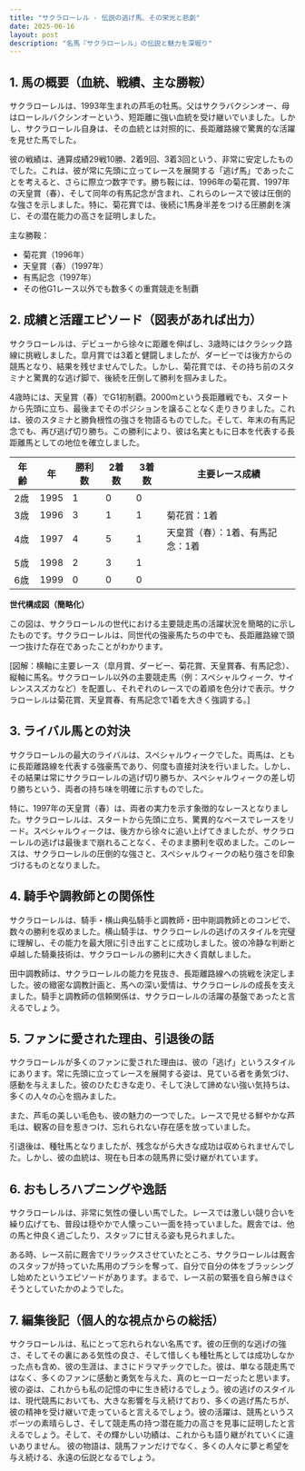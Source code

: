 ```yaml
---
title: "サクラローレル - 伝説の逃げ馬、その栄光と悲劇"
date: 2025-06-16
layout: post
description: "名馬『サクラローレル』の伝説と魅力を深堀り"
---
```


## 1. 馬の概要（血統、戦績、主な勝鞍）

サクラローレルは、1993年生まれの芦毛の牡馬。父はサクラバクシンオー、母はローレルバクシンオーという、短距離に強い血統を受け継いでいました。しかし、サクラローレル自身は、その血統とは対照的に、長距離路線で驚異的な活躍を見せた馬でした。

彼の戦績は、通算成績29戦10勝、2着9回、3着3回という、非常に安定したものでした。これは、彼が常に先頭に立ってレースを展開する「逃げ馬」であったことを考えると、さらに際立つ数字です。勝ち鞍には、1996年の菊花賞、1997年の天皇賞（春）、そして同年の有馬記念が含まれ、これらのレースで彼は圧倒的な強さを示しました。特に、菊花賞では、後続に1馬身半差をつける圧勝劇を演じ、その潜在能力の高さを証明しました。

主な勝鞍：

* 菊花賞（1996年）
* 天皇賞（春）（1997年）
* 有馬記念（1997年）
* その他G1レース以外でも数多くの重賞競走を制覇


## 2. 成績と活躍エピソード（図表があれば出力）

サクラローレルは、デビューから徐々に距離を伸ばし、3歳時にはクラシック路線に挑戦しました。皐月賞では3着と健闘しましたが、ダービーでは後方からの競馬となり、結果を残せませんでした。しかし、菊花賞では、その持ち前のスタミナと驚異的な逃げ脚で、後続を圧倒して勝利を掴みました。

4歳時には、天皇賞（春）でG1初制覇。2000mという長距離戦でも、スタートから先頭に立ち、最後までそのポジションを譲ることなく走りきりました。これは、彼のスタミナと勝負根性の強さを物語るものでした。そして、年末の有馬記念でも、再び逃げ切り勝ち。この勝利により、彼は名実ともに日本を代表する長距離馬としての地位を確立しました。

| 年齢 | 年 | 勝利数 | 2着数 | 3着数 | 主要レース成績 |
|---|---|---|---|---|---|
| 2歳 | 1995 | 1 | 0 | 0 |  |
| 3歳 | 1996 | 3 | 1 | 1 | 菊花賞：1着 |
| 4歳 | 1997 | 4 | 5 | 1 | 天皇賞（春）：1着、有馬記念：1着 |
| 5歳 | 1998 | 2 | 3 | 1 |  |
| 6歳 | 1999 | 0 | 0 | 0 |  |


**世代構成図（簡略化）**

この図は、サクラローレルの世代における主要競走馬の活躍状況を簡略的に示したものです。サクラローレルは、同世代の強豪馬たちの中でも、長距離路線で頭一つ抜けた存在であったことがわかります。

[図解：横軸に主要レース（皐月賞、ダービー、菊花賞、天皇賞春、有馬記念）、縦軸に馬名。サクラローレル以外の主要競走馬（例：スペシャルウィーク、サイレンススズカなど）を配置し、それぞれのレースでの着順を色分けで表示。サクラローレルは菊花賞、天皇賞春、有馬記念で1着を大きく強調する。]


## 3. ライバル馬との対決

サクラローレルの最大のライバルは、スペシャルウィークでした。両馬は、ともに長距離路線を代表する強豪馬であり、何度も直接対決を行いました。しかし、その結果は常にサクラローレルの逃げ切り勝ちか、スペシャルウィークの差し切り勝ちという、両者の持ち味を明確に示すものでした。

特に、1997年の天皇賞（春）は、両者の実力を示す象徴的なレースとなりました。サクラローレルは、スタートから先頭に立ち、驚異的なペースでレースをリード。スペシャルウィークは、後方から徐々に追い上げてきましたが、サクラローレルの逃げは最後まで崩れることなく、そのまま勝利を収めました。このレースは、サクラローレルの圧倒的な強さと、スペシャルウィークの粘り強さを印象づけるものとなりました。


## 4. 騎手や調教師との関係性

サクラローレルは、騎手・横山典弘騎手と調教師・田中剛調教師とのコンビで、数々の勝利を収めました。横山騎手は、サクラローレルの逃げのスタイルを完璧に理解し、その能力を最大限に引き出すことに成功しました。彼の冷静な判断と卓越した騎乗技術は、サクラローレルの勝利に大きく貢献しました。

田中調教師は、サクラローレルの能力を見抜き、長距離路線への挑戦を決定しました。彼の緻密な調教計画と、馬への深い愛情は、サクラローレルの成長を支えました。騎手と調教師の信頼関係は、サクラローレルの活躍の基盤であったと言えるでしょう。


## 5. ファンに愛された理由、引退後の話

サクラローレルが多くのファンに愛された理由は、彼の「逃げ」というスタイルにあります。常に先頭に立ってレースを展開する姿は、見ている者を勇気づけ、感動を与えました。彼のひたむきな走り、そして決して諦めない強い気持ちは、多くの人々の心を掴みました。

また、芦毛の美しい毛色も、彼の魅力の一つでした。レースで見せる鮮やかな芦毛は、観客の目を惹きつけ、忘れられない存在感を放っていました。

引退後は、種牡馬となりましたが、残念ながら大きな成功は収められませんでした。しかし、彼の血統は、現在も日本の競馬界に受け継がれています。


## 6. おもしろハプニングや逸話

サクラローレルは、非常に気性の優しい馬でした。レースでは激しい競り合いを繰り広げても、普段は穏やかで人懐っこい一面を持っていました。厩舎では、他の馬と仲良く過ごしたり、スタッフに甘える姿も見られました。

ある時、レース前に厩舎でリラックスさせていたところ、サクラローレルは厩舎のスタッフが持っていた馬用のブラシを奪って、自分で自分の体をブラッシングし始めたというエピソードがあります。まるで、レース前の緊張を自ら解きほぐそうとしていたかのようでした。


## 7. 編集後記（個人的な視点からの総括）

サクラローレルは、私にとって忘れられない名馬です。彼の圧倒的な逃げの強さ、そしてその裏にある気性の良さ、そして惜しくも種牡馬としては成功しなかった点も含め、彼の生涯は、まさにドラマチックでした。彼は、単なる競走馬ではなく、多くのファンに感動と勇気を与えた、真のヒーローだったと思います。彼の姿は、これからも私の記憶の中に生き続けるでしょう。彼の逃げのスタイルは、現代競馬においても、大きな影響を与え続けており、多くの逃げ馬たちが、彼の精神を受け継いで走っていると言えるでしょう。彼の活躍は、競馬というスポーツの素晴らしさ、そして競走馬の持つ潜在能力の高さを見事に証明したと言えるでしょう。そして、その輝かしい功績は、これからも語り継がれていくに違いありません。  彼の物語は、競馬ファンだけでなく、多くの人々に夢と希望を与え続ける、永遠の伝説となるでしょう。
